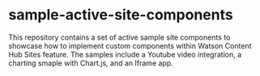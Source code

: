 # sample-active-site-components
This repository contains a set of active sample site components to showcase how to implement custom components within Watson Content Hub Sites feature. The samples include a Youtube video integration, a charting smaple with Chart.js, and an Iframe app.
